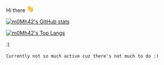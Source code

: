 Hi there <img src="https://github.com/ABSphreak/ABSphreak/blob/master/gifs/Hi.gif" width="20px" />

[![m0Mh42's GitHub stats](https://github-readme-stats.vercel.app/api?username=m0Mh42&show_owner&show_icons=true&theme=react&custom_title=my%20stats&hide=issues)](https://github.com/m0Mh42)

[![m0Mh42's Top Langs](https://github-readme-stats.vercel.app/api/top-langs/?username=m0mh42&show_icons=true&theme=react&custom_title=my%20langs&layout=compact)](https://github.com/m0Mh42)

:)

```Currently not so much active cuz there's not much to do :)```
